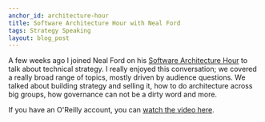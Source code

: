 ```yaml
---
anchor_id: architecture-hour
title: Software Architecture Hour with Neal Ford
tags: Strategy Speaking
layout: blog_post
---
```


A few weeks ago I joined Neal Ford on his [Software Architecture Hour](https://learning.oreilly.com/live-events/software-architecture-hour-technical-strategy-with-anna-shipman/0636920090704/0636920090703/) to talk about technical strategy. I really enjoyed this conversation; we covered a really broad range of topics, mostly driven by audience questions. We talked about building strategy and selling it, how to do architecture across big groups, how governance can not be a dirty word and more.

If you have an O'Reilly account, you can <a href="https://learning.oreilly.com/videos/software-architecture-hour/0636920937104/0636920937104-video345687/">watch the video here</a>.
